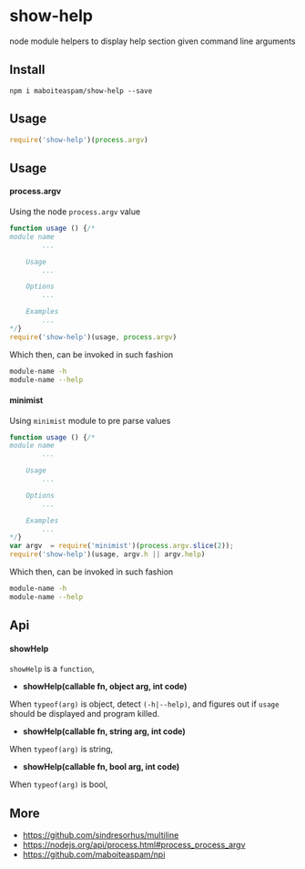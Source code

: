 # show-help

node module helpers to display help section given command line arguments

## Install

    npm i maboiteaspam/show-help --save

## Usage

```js
require('show-help')(process.argv)
```
## Usage

#### process.argv

Using the node `process.argv` value

```js
function usage () {/*
module name
        ...

    Usage
        ...

    Options
        ...

    Examples
        ...
*/}
require('show-help')(usage, process.argv)
```

Which then, can be invoked in such fashion
```sh
module-name -h
module-name --help
```

#### minimist

Using `minimist` module to pre parse values

```js
function usage () {/*
module name
        ...

    Usage
        ...

    Options
        ...

    Examples
        ...
*/}
var argv  = require('minimist')(process.argv.slice(2));
require('show-help')(usage, argv.h || argv.help)
```

Which then, can be invoked in such fashion
```sh
module-name -h
module-name --help
```

## Api

#### showHelp

`showHelp` is a `function`,

- __showHelp(callable fn, object arg, int code)__

When `typeof(arg)` is object, detect `(-h|--help)`,
and figures out if `usage` should be displayed and program killed.

- __showHelp(callable fn, string arg, int code)__

When `typeof(arg)` is string,

- __showHelp(callable fn, bool arg, int code)__

When `typeof(arg)` is bool,


## More

- https://github.com/sindresorhus/multiline
- https://nodejs.org/api/process.html#process_process_argv
- https://github.com/maboiteaspam/npi
